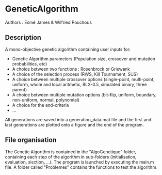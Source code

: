 # GeneticAlgorithm
Authors : Esmé James & Wilfried Pouchous

## Description

A mono-objective genetic algorithm containing user inputs for:
* Genetic Algorithm parameters (Population size, crossover and mutation probabilities, etc)
* A choice between two functions : Rosenbrock or Griewank
* A choice of the selection process (RWS, Kill Tournament, SUS)
* A choice between multiple crossover options (single-point, multi-point, uniform, whole and local aritmetic, BLX-0.5, simulated binary, three parent)
* A choice between multiple mutation options (bit-flip, uniform, boundary, non-uniform, normal, polynomial)
* A choice for the end-criteria
* ...

All generations are saved into a generation_data.mat file and the first and last generations are plotted onto a figure and the end of the program.

## File organisation

The Genetic Algorithm is contained in the "AlgoGenetique" folder, containing each step of the algorithm in sub-folders (initialisation, evaluation, slection, ...).
The program is launched by executing the main.m file.
A folder called "Problemes" contains the functions to test the algorithm.
